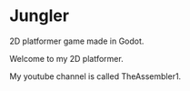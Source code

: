 # Jungler
2D platformer game made in Godot.

Welcome to my 2D platformer.

My youtube channel is called TheAssembler1.

